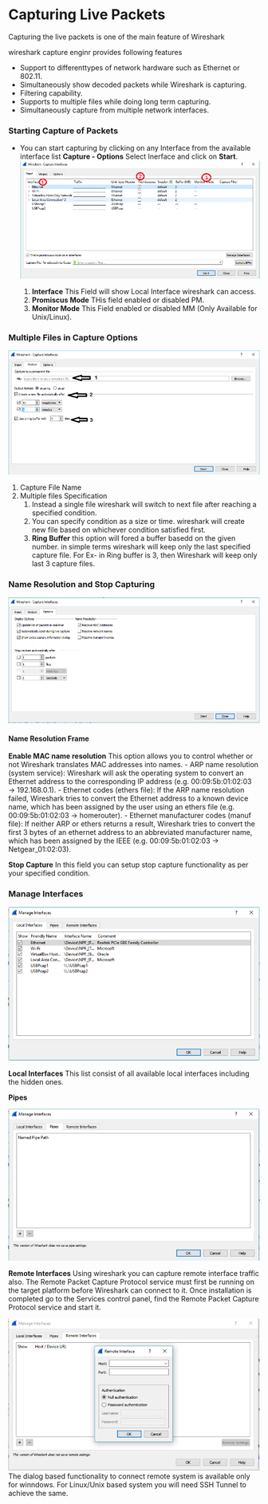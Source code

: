# Capturing Live Packets

Capturing the live packets is one of the main feature of Wireshark

wireshark capture enginr provides following features 
- Support to differenttypes of network hardware such as Ethernet or 802.11.
- Simultaneously show decoded packets while Wireshark is capturing.
- Filtering capability.
- Supports to multiple files while doing long term capturing.
- Simultaneously capture from multiple network interfaces.

### Starting Capture of Packets

- You can start capturing by clicking on any Interface from the available interface list
  **Capture - Options** Select Inerface and click on **Start**.
  ![interface](images/1interface.png)
  
  1. **Interface**        This Field will show Local Interface wireshark can access.
  1. **Promiscus Mode**   THis field enabled or disabled PM.
  1. **Monitor Mode**     This Field enabled or disabled MM (Only Available for Unix/Linux).

### Multiple Files in Capture Options
  ![interface](images/2interface.png)
  
  1. Capture File Name
  1. Multiple files Specification
     1. Instead a single file wireshark will switch to next file after reaching a specified condition.
     1. You can specify condition as a size or time. wireshark will create new file based on whichever condition satisfied first.
     1. **Ring Buffer** this option will fored a buffer basedd on the given number. in simple terms wireshark will keep only the last 
        specified capture file.
        For Ex- in Ring buffer is 3, then Wireshark will keep only last 3 capture files.
 
 ### Name Resolution and Stop Capturing
  ![interface](images/3interface.png)
  
  #### Name Resolution Frame
 **Enable MAC name resolution**  This option allows you to control whether or not Wireshark translates MAC addresses into names.
                                - ARP name resolution (system service): Wireshark will ask the operating system to convert an Ethernet                                     address to the corresponding IP address (e.g. 00:09:5b:01:02:03 → 192.168.0.1).
                                - Ethernet codes (ethers file): If the ARP name resolution failed, Wireshark tries to convert the                                         Ethernet address to a known device name, which has been assigned by the user using an ethers file                                       (e.g. 00:09:5b:01:02:03 → homerouter).
                                - Ethernet manufacturer codes (manuf file): If neither ARP or ethers returns a result, Wireshark tries                                     to convert the first 3 bytes of an ethernet address to an abbreviated manufacturer name, which has                                       been assigned by the IEEE (e.g. 00:09:5b:01:02:03 → Netgear_01:02:03).

 **Stop Capture**                  In this field you can setup stop capture functionality as per your specified condition.

### Manage Interfaces 
  ![interface](images/4interface.png)
  
  **Local Interfaces**   This list consist of all available local interfaces including the hidden ones.
  
  **Pipes**
  
  ![interface](images/5pipes.png)
  
  **Remote Interfaces**  Using wireshark you can capture remote interface traffic also.
                         The Remote Packet Capture Protocol service must first be running on the target platform before Wireshark can                            connect to it. Once installation is completed go to the Services control panel, find the Remote Packet Capture                          Protocol service and start it.
                         
                         
  ![interface](images/6remoteinterface.png)                    
      The dialog based functionality to connect remote system is available only for winndows. For Linux/Unix based system you will need       SSH Tunnel to achieve the same.

